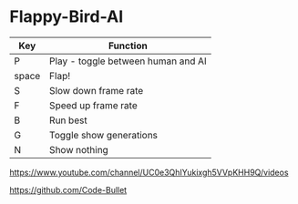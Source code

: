 # Flappy-Bird-AI

Key   | Function
---   | ---
P     | Play - toggle between human and AI
space | Flap!
S     | Slow down frame rate
F     | Speed up frame rate
B     | Run best
G     | Toggle show generations
N     | Show nothing

https://www.youtube.com/channel/UC0e3QhIYukixgh5VVpKHH9Q/videos

https://github.com/Code-Bullet

